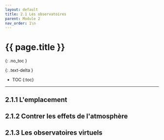 ```yaml
---
layout: default
title: 2.1 Les observatoires
parent: Module 2
nav_order: 1\n
---
```


# {{ page.title }}
{: .no_toc }

{: .text-delta }
- TOC
{:toc}
---
## 2.1.1 L'emplacement
## 2.1.2 Contrer les effets de l'atmosphère
## 2.1.3 Les observatoires virtuels
